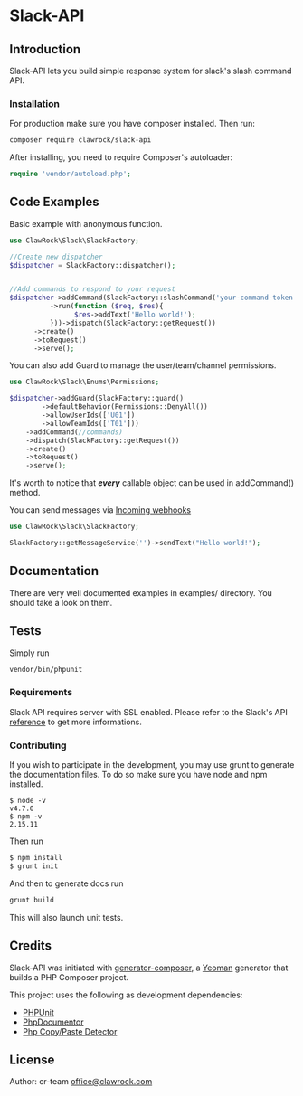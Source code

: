 Slack-API
==============

Introduction
--------------

Slack-API lets you build simple response system for slack's slash command API.

### Installation

For production make sure you have composer installed. Then run:

```bash
composer require clawrock/slack-api
```

After installing, you need to require Composer's autoloader:

```php
require 'vendor/autoload.php';
```


Code Examples
--------------

Basic example with anonymous function.

```php
use ClawRock\Slack\SlackFactory;

//Create new dispatcher
$dispatcher = SlackFactory::dispatcher();


//Add commands to respond to your request
$dispatcher->addCommand(SlackFactory::slashCommand('your-command-token')
          ->run(function ($req, $res){
                $res->addText('Hello world!');
          }))->dispatch(SlackFactory::getRequest())
      ->create()
      ->toRequest()
      ->serve();
```

You can also add Guard to manage the user/team/channel permissions.

```php
use ClawRock\Slack\Enums\Permissions;

$dispatcher->addGuard(SlackFactory::guard()
        ->defaultBehavior(Permissions::DenyAll())
        ->allowUserIds(['U01'])
        ->allowTeamIds(['T01']))
    ->addCommand(//commands)
    ->dispatch(SlackFactory::getRequest())
    ->create()
    ->toRequest()
    ->serve();
```

It's worth to notice that ***every*** callable object can be used in addCommand() method.

You can send messages via [Incoming webhooks](https://api.slack.com/incoming-webhooks "Slack's API Reference")
```php
use ClawRock\Slack\SlackFactory;

SlackFactory::getMessageService('')->sendText("Hello world!");
```

Documentation
--------------

There are very well documented examples in examples/ directory. You should take a look on them.

Tests
--------------
Simply run
```bash
vendor/bin/phpunit
```

### Requirements ###

Slack API requires server with SSL enabled. Please refer to the Slack's API [reference](https://api.slack.com/slash-commands#ssl) to get more informations.

### Contributing

If you wish to participate in the development, you may use grunt to generate the documentation files. To do so make sure you have node and npm installed.

```
$ node -v
v4.7.0
$ npm -v
2.15.11
```

Then run

```bash
$ npm install
$ grunt init
```

And then to generate docs run

```bash
grunt build
```

This will also launch unit tests.


Credits
--------------

Slack-API was initiated with [generator-composer](https://github.com/T1st3/generator-composer), a [Yeoman](http://yeoman.io) generator that builds a PHP Composer project.

This project uses the following as development dependencies:

* [PHPUnit](http://phpunit.de/)
* [PhpDocumentor](http://phpdoc.org)
* [Php Copy/Paste Detector](https://github.com/sebastianbergmann/phpcpd)


License
--------------

Author: cr-team <office@clawrock.com>
